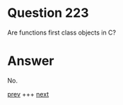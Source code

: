 
# Question 223



Are functions first class objects in C?


# Answer



No.


[prev](222.md) +++ [next](224.md)
